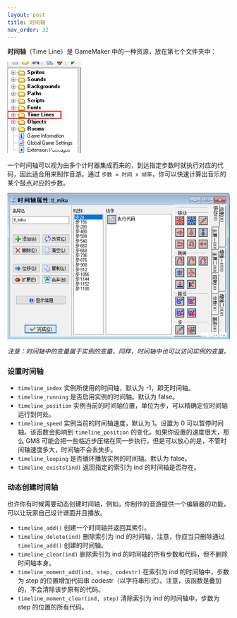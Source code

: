 ```yaml
---
layout: post
title: 时间轴
nav_order: 32
---
```



**时间轴**（Time Line）是 GameMaker 中的一种资源，放在第七个文件夹中：

![Game Maker](/assets/images/timeline/gamemaker.png)

一个时间轴可以视为由多个计时器集成而来的，到达指定步数时就执行对应的代码，因此适合用来制作音游。通过 `步数 = 时间 x 帧率`，你可以快速计算出音乐的某个鼓点对应的步数。

![Timeline](/assets/images/timeline/timeline.png)

*注意：时间轴中的变量属于实例的变量，同样，时间轴中也可以访问实例的变量。*

### 设置时间轴

* `timeline_index` 实例所使用的时间轴，默认为 -1，即无时间轴。
* `timeline_running` 是否启用实例的时间轴。默认为 false。
* `timeline_position` 实例当前的时间轴位置，单位为步，可以精确定位时间轴运行到何处。
* `timeline_speed` 实例当前的时间轴速度，默认为 1。设置为 0 可以暂停时间轴。该函数会影响到 `timeline_position` 的变化。如果你设置的速度很大，那么 GM8 可能会把一些临近步压缩在同一步执行，但是可以放心的是，不管时间轴速度多大，时间轴不会丢失步。
* `timeline_looping` 是否循环播放实例的时间轴。默认为 false。
* `timeline_exists(ind)` 返回指定的索引为 ind 的时间轴是否存在。

### 动态创建时间轴

也许你有时候需要动态创建时间轴，例如，你制作的音游提供一个编辑器的功能，可以让玩家自己设计谱面并且播放。

* `timeline_add()` 创建一个时间轴并返回其索引。
* `timeline_delete(ind)` 删除索引为 ind 的时间轴，注意，你应当只删除通过 `timeline_add()` 创建的时间轴。
* `timeline_clear(ind)` 删除索引为 ind 的时间轴的所有步数和代码，但不删除时间轴本身。
* `timeline_moment_add(ind, step, codestr)` 在索引为 ind 的时间轴中，步数为 step 的位置增加代码串 codestr（以字符串形式）。注意，该函数是叠加的，不会清除该步原有的代码。
* `timeline_moment_clear(ind, step)` 清除索引为 ind 的时间轴中，步数为 step 的位置的所有代码。
